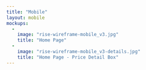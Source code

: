 ```yaml
---
title: "Mobile"
layout: mobile
mockups:
  -
    image: "rise-wireframe-mobile_v3.jpg"
    title: "Home Page"
  -
    image: "rise-wireframe-mobile_v3-details.jpg"
    title: "Home Page - Price Detail Box"
---
```

